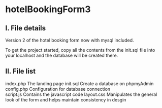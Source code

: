 # hotelBookingForm3 

I. File details
------------
Version 2 of the hotel booking form now with mysql included.

To get the project started, copy all the contents from the init.sql file into your localhost and the database will be created there.

II. File list
------------
index.php		The landing page
init.sql		Create a database on phpmyAdmin 
config.php	Configuration for database connection  
script.js	  Contains the javascript code 
layout.css	Manipulates the general look of the form and helps maintain consistency in desgin 
